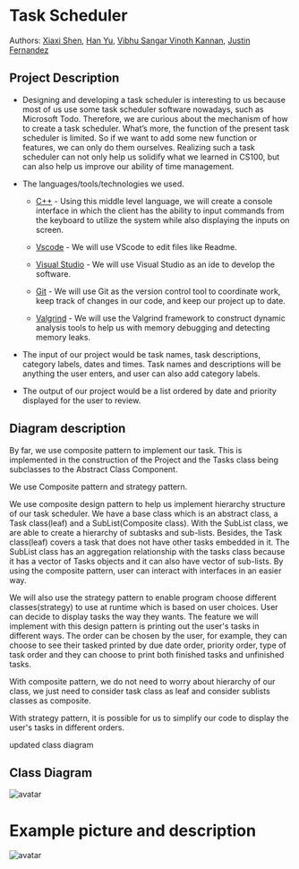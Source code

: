 # Task Scheduler 
 
  Authors: [Xiaxi Shen](https://github.com/xshen053), [Han Yu](https://github.com/BFLion), [Vibhu Sangar Vinoth Kannan](https://github.com/VibhuSVK), [Justin Fernandez](https://github.com/j9950)

## Project Description
* Designing and developing a task scheduler is interesting to us because most of us use some task scheduler software nowadays, such as Microsoft Todo. Therefore, we are curious about the mechanism of how to create a task scheduler. What’s more, the function of the present task scheduler is limited. So if we want to add some new function or features, we can only do them ourselves. Realizing such a task scheduler can not only help us solidify what we learned in CS100, but can also help us improve our ability of time management.
  
 
* The languages/tools/technologies we used.
    * [C++](https://www.cplusplus.com/) - Using this middle level language, we will create a console interface in which the client has the ability to input commands from the keyboard to utilize the system while also displaying the inputs on screen.
    
    * [Vscode](https://code.visualstudio.com/) - We will use VScode to edit files like Readme.
    
    * [Visual Studio](https://cmake.org/) - We will use Visual Studio as an ide to develop the software.
    
    * [Git](https://git-scm.com/) - We will use Git as the version control tool to coordinate work, keep track of changes in our code, and keep our project up to date. 
    
    * [Valgrind](https://valgrind.org/) - We will use the Valgrind framework to construct dynamic analysis tools to help us with memory debugging and detecting memory leaks.



 * The input of our project would be task names, task descriptions, category labels, dates and times. Task names and descriptions will be anything the user enters, and user can also add category labels.
 * The output of our project would  be a list ordered by date and priority displayed for the user to review.




## Diagram description

By far, we use composite pattern to implement our task. This is implemented in the construction of the Project and the Tasks class being subclasses to the Abstract Class Component. 
   


 We use Composite pattern and strategy pattern.

 We use composite design pattern to help us implement hierarchy structure of our task scheduler.
We have a base class which is an abstract class, a Task class(leaf) and a SubList(Composite class). With the SubList class, we are able to create a hierarchy of subtasks and sub-lists. Besides, the Task class(leaf) covers a task that does not have other tasks embedded in it. The SubList class has an aggregation relationship with the tasks class because it has a vector of Tasks objects and it can also have vector of sub-lists. By using the composite pattern, user can interact with interfaces in an easier way.

We will also use the strategy pattern to enable program choose different classes(strategy) to use at runtime which is based on user choices. User can decide to display tasks the way they wants. The feature we will implement with this design pattern is printing out the user's tasks in different ways. The order can be chosen by the user, for example, they can choose to see their tasked printed by due date order, priority order, type of task order and they can choose to print both finished tasks and unfinished tasks. 


 With composite pattern, we do not need to worry about hierarchy of our class, we just need to consider task class as leaf and consider sublists classes as composite.
 
 With strategy pattern, it is possible for us to simplify our code to display the user's tasks in different orders.

 updated class diagram
## Class Diagram
![avatar](https://github.com/cs100/final-project-xshen053-hyu146-jfern025-vvino005/raw/master/UML/finaldiagram.png)

# Example picture and description
![avatar](https://github.com/cs100/final-project-xshen053-hyu146-jfern025-vvino005/blob/master/picture/PutExamplein.png)






 

